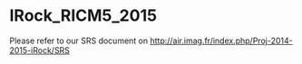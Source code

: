 # IRock_RICM5_2015
Please refer to our SRS document on http://air.imag.fr/index.php/Proj-2014-2015-iRock/SRS
